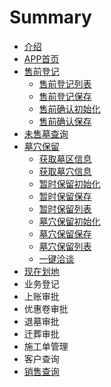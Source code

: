 # Summary

* [介绍](README.md)
* [APP首页](appshou-ye.md)
* [售前登记](shou-qian-deng-ji.md)
  * [售前登记列表](shou-qian-deng-ji/shou-qian-deng-ji-lie-biao.md)
  * [售前登记保存](shou-qian-deng-ji/shou-qian-deng-ji-bao-cun.md)
  * [售前确认初始化](shou-qian-deng-ji/shou-qian-que-ren.md)
  * [售前确认保存](shou-qian-deng-ji/shou-qian-que-ren-bao-cun.md)
* [未售墓查询](wei-shou-mu-cha-xun.md)
* [墓穴保留](mu-xue-bao-liu.md)
  * [获取墓区信息](mu-xue-bao-liu/jia-zai-mu-qu.md)
  * [获取墓穴信息](mu-xue-bao-liu/huo-qu-mu-xue-xin-xi.md)
  * [暂时保留初始化](mu-xue-bao-liu/zan-shi-bao-liu-chu-shi-hua.md)
  * [暂时保留保存](mu-xue-bao-liu/zan-shi-bao-liu-bao-cun.md)
  * [暂时保留列表](mu-xue-bao-liu/zan-shi-bao-liu-lie-biao.md)
  * [墓穴保留初始化](mu-xue-bao-liu/mu-xue-bao-liu-chu-shi-hua.md)
  * [墓穴保留保存](mu-xue-bao-liu/mu-xue-bao-liu-bao-cun.md)
  * [墓穴保留列表](mu-xue-bao-liu/mu-xue-bao-liu-lie-biao.md)
  * [一键洽谈](mu-xue-bao-liu/yi-jian-qia-tan.md)
* [现在划地](xian-zai-hua-di.md)
* 业务登记
* 上账审批
* 优惠卷审批
* 退墓审批
* 迁葬审批
* 施工单管理
* 客户查询
* [销售查询](xiao-shou-cha-xun.md)

